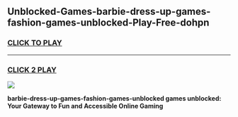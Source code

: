 
## Unblocked-Games-barbie-dress-up-games-fashion-games-unblocked-Play-Free-dohpn
<h3>
<a href="https://premium76.site?title=barbie-dress-up-games-fashion-games-unblocked&ref=15A">CLICK TO PLAY</a></h3>
<hr>

<h3>
<a href="https://premium76.site?title=barbie-dress-up-games-fashion-games-unblocked&ref=15A">CLICK 2 PLAY</a>
  
</h3>

<a href="https://premium76.site?title=barbie-dress-up-games-fashion-games-unblocked&ref=15A"><img src="https://clearcache.store/games.png"></a>


**barbie-dress-up-games-fashion-games-unblocked games unblocked: Your Gateway to Fun and Accessible Online Gaming**
